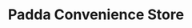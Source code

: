 ---
title: "Padda Convenience Store"
url: /grangemouth/padda-convenience-store/
shop: convenience
---